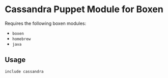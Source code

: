 # Cassandra Puppet Module for Boxen

Requires the following boxen modules:

* `boxen`
* `homebrew`
* `java`

## Usage

```puppet
include cassandra
```